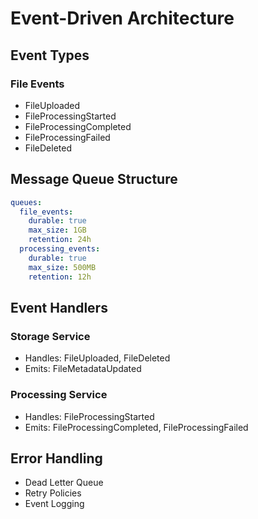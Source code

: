 # Event-Driven Architecture

## Event Types

### File Events
- FileUploaded
- FileProcessingStarted
- FileProcessingCompleted
- FileProcessingFailed
- FileDeleted

## Message Queue Structure
```yaml
queues:
  file_events:
    durable: true
    max_size: 1GB
    retention: 24h
  processing_events:
    durable: true
    max_size: 500MB
    retention: 12h
```

## Event Handlers
### Storage Service
- Handles: FileUploaded, FileDeleted
- Emits: FileMetadataUpdated
### Processing Service
- Handles: FileProcessingStarted
- Emits: FileProcessingCompleted, FileProcessingFailed
## Error Handling
- Dead Letter Queue
- Retry Policies
- Event Logging